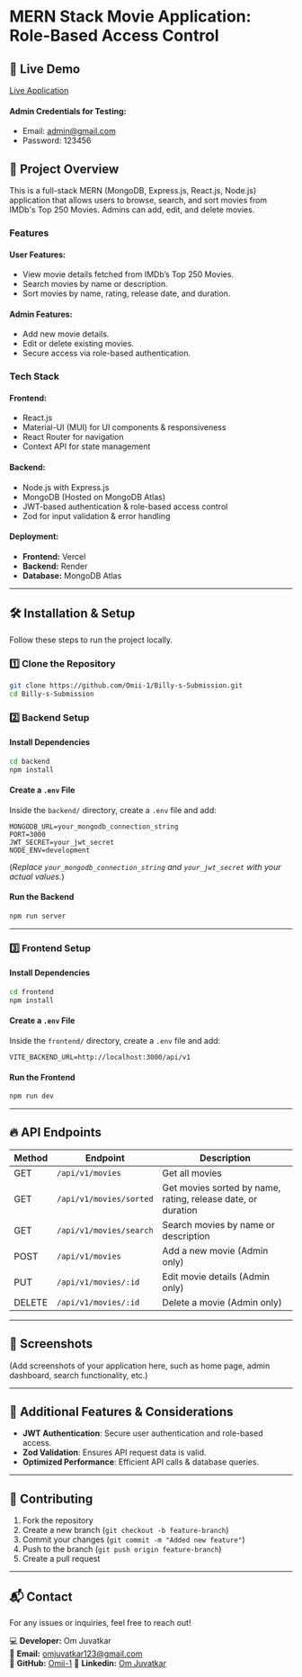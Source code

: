 # MERN Stack Movie Application: Role-Based Access Control

## 🚀 Live Demo
[Live Application](https://billy-s-frontend.vercel.app/)

#### Admin Credentials for Testing:
- Email: admin@gmail.com
- Password: 123456

## 📌 Project Overview
This is a full-stack MERN (MongoDB, Express.js, React.js, Node.js) application that allows users to browse, search, and sort movies from IMDb's Top 250 Movies. Admins can add, edit, and delete movies.

### **Features**
#### User Features:
- View movie details fetched from IMDb’s Top 250 Movies.
- Search movies by name or description.
- Sort movies by name, rating, release date, and duration.

#### Admin Features:
- Add new movie details.
- Edit or delete existing movies.
- Secure access via role-based authentication.

### **Tech Stack**
#### **Frontend:**
- React.js
- Material-UI (MUI) for UI components & responsiveness
- React Router for navigation
- Context API for state management

#### **Backend:**
- Node.js with Express.js
- MongoDB (Hosted on MongoDB Atlas)
- JWT-based authentication & role-based access control
- Zod for input validation & error handling

#### **Deployment:**
- **Frontend:** Vercel
- **Backend:** Render
- **Database:** MongoDB Atlas

---

## 🛠️ Installation & Setup
Follow these steps to run the project locally.

### **1️⃣ Clone the Repository**
```sh
git clone https://github.com/Omii-1/Billy-s-Submission.git
cd Billy-s-Submission
```

### **2️⃣ Backend Setup**
#### **Install Dependencies**
```sh
cd backend
npm install
```

#### **Create a `.env` File**
Inside the `backend/` directory, create a `.env` file and add:
```env
MONGODB_URL=your_mongodb_connection_string
PORT=3000
JWT_SECRET=your_jwt_secret
NODE_ENV=development
```
(*Replace `your_mongodb_connection_string` and `your_jwt_secret` with your actual values.*)

#### **Run the Backend**
```sh
npm run server
```

---

### **3️⃣ Frontend Setup**
#### **Install Dependencies**
```sh
cd frontend
npm install
```

#### **Create a `.env` File**
Inside the `frontend/` directory, create a `.env` file and add:
```env
VITE_BACKEND_URL=http://localhost:3000/api/v1
```

#### **Run the Frontend**
```sh
npm run dev
```

---

## 🔥 API Endpoints
| Method | Endpoint | Description |
|--------|---------|-------------|
| GET | `/api/v1/movies` | Get all movies |
| GET | `/api/v1/movies/sorted` | Get movies sorted by name, rating, release date, or duration |
| GET | `/api/v1/movies/search` | Search movies by name or description |
| POST | `/api/v1/movies` | Add a new movie (Admin only) |
| PUT | `/api/v1/movies/:id` | Edit movie details (Admin only) |
| DELETE | `/api/v1/movies/:id` | Delete a movie (Admin only) |

---

## 📸 Screenshots
(Add screenshots of your application here, such as home page, admin dashboard, search functionality, etc.)

---

## 🎯 Additional Features & Considerations
- **JWT Authentication**: Secure user authentication and role-based access.
- **Zod Validation**: Ensures API request data is valid.
- **Optimized Performance**: Efficient API calls & database queries.

---

## 🤝 Contributing
1. Fork the repository
2. Create a new branch (`git checkout -b feature-branch`)
3. Commit your changes (`git commit -m "Added new feature"`)
4. Push to the branch (`git push origin feature-branch`)
5. Create a pull request

---

## 📬 Contact
For any issues or inquiries, feel free to reach out!

💻 **Developer:** Om Juvatkar  
📧 **Email:** [omjuvatkar123@gmail.com](mailto:omjuvatkar123@gmail.com)  
🔗 **GitHub:** [Omii-1](https://github.com/Omii-1)
🔗 **Linkedin:** [Om Juvatkar](https://www.linkedin.com/in/om-juvatkar)

